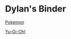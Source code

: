 # Dylan's Binder

[Pokemon](https://mon-arts.github.io/pkmn/)

[Yu-Gi-Oh!](https://mon-arts.github.io/ygo/)